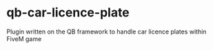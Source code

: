 # qb-car-licence-plate
Plugin written on the QB framework to handle car licence plates within FiveM game
